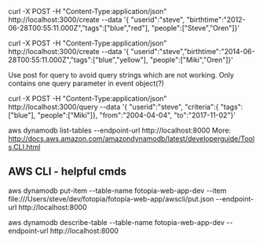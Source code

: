 curl -X POST -H "Content-Type:application/json" http://localhost:3000/create --data '{ "userid":"steve", "birthtime":"2012-06-28T00:55:11.000Z","tags":["blue","red"], "people":["Steve","Oren"]}'

curl -X POST -H "Content-Type:application/json" http://localhost:3000/create --data '{ "userid":"steve","birthtime":"2014-06-28T00:55:11.000Z","tags":["blue","yellow"], "people":["Miki","Oren"]}'

Use post for query to avoid query strings which are not working. Only contains one query parameter in event object(?)

curl -X POST -H "Content-Type:application/json" http://localhost:3000/query --data '{ "userid":"steve", "criteria":{ "tags":["blue"], "people":["Miki"]}, "from":"2004-04-04", "to":"2017-11-02"}'



aws dynamodb list-tables --endpoint-url http://localhost:8000
More: http://docs.aws.amazon.com/amazondynamodb/latest/developerguide/Tools.CLI.html


## AWS CLI - helpful cmds

aws dynamodb put-item --table-name fotopia-web-app-dev --item file:///Users/steve/dev/fotopia/fotopia-web-app/awscli/put.json --endpoint-url http://localhost:8000

aws dynamodb describe-table --table-name fotopia-web-app-dev --endpoint-url http://localhost:8000
